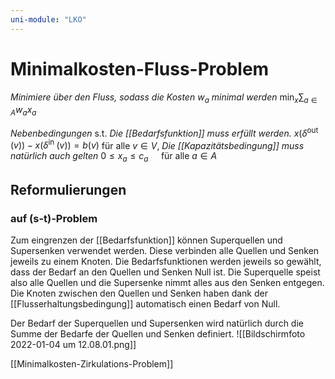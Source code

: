 ```yaml
---
uni-module: "LKO"
---
```


# Minimalkosten-Fluss-Problem

_Minimiere über den Fluss, sodass die Kosten_ $w_a$ _minimal werden_
$\min _{x} \sum_{a \in A} w_{a} x_{a}$

_Nebenbedingungen_
s.t.
_Die [[Bedarfsfunktion]] muss erfüllt werden._
$x\left(\delta^{\text {out }}(v)\right)-x\left(\delta^{\text {in }}(v)\right)=b(v)$ für alle $v \in V$,
_Die [[Kapazitätsbedingung]] muss natürlich auch gelten_
$0 \leq x_{a} \leq c_{a} \quad$ für alle $a \in A$

## Reformulierungen

### auf (s-t)-Problem

Zum eingrenzen der [[Bedarfsfunktion]] können Superquellen und Supersenken verwendet werden. Diese verbinden alle Quellen und Senken jeweils zu einem Knoten.
Die Bedarfsfunktionen werden jeweils so gewählt, dass der Bedarf an den Quellen und Senken Null ist. Die Superquelle speist also alle Quellen und die Supersenke nimmt alles aus den Senken entgegen.
Die Knoten zwischen den Quellen und Senken haben dank der [[Flusserhaltungsbedingung]] automatisch einen Bedarf von Null.

Der Bedarf der Superquellen und Supersenken wird natürlich durch die Summe der Bedarfe der Quellen und Senken definiert.
![[Bildschirmfoto 2022-01-04 um 12.08.01.png]]

[[Minimalkosten-Zirkulations-Problem]]
